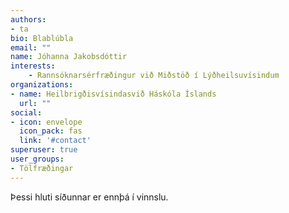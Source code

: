 ```yaml
---
authors:
- ta
bio: Blablúbla
email: ""
name: Jóhanna Jakobsdóttir
interests:
    - Rannsóknarsérfræðingur við Miðstöð í Lýðheilsuvísindum
organizations:
- name: Heilbrigðisvísindasvið Háskóla Íslands
  url: ""
social:
- icon: envelope
  icon_pack: fas
  link: '#contact'
superuser: true
user_groups:
- Tölfræðingar
---
```


Þessi hluti síðunnar er ennþá í vinnslu.
